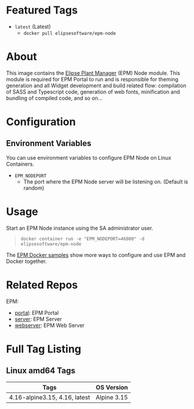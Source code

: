 # Featured Tags

* `latest` (Latest)
  * `docker pull elipsesoftware/epm-node`

# About

This image contains the [Elipse Plant Manager](https://www.elipse.com.br/en/produto/elipse-plant-manager/) (EPM) Node module. This module is required for EPM Portal to run and is responsible for theming generation and all Widget development and build related flow: compilation of SASS and Typescript code, generation of web fonts, minification and bundling of compiled code, and so on...

# Configuration

## Environment Variables

You can use environment variables to configure EPM Node on Linux Containers.

- `EPM_NODEPORT` 
  - The port where the EPM Node server will be listening on. (Default is random)

# Usage

Start an EPM Node instance using the SA administrator user.

> ``docker container run -e "EPM_NODEPORT=46000" -d elipsesoftware/epm-node``

The [EPM Docker samples](https://github.com/elipsesoftware/epm-docker/blob/main/samples/README.md) show more ways to configure and use EPM and Docker together.

# Related Repos

EPM:

* [portal](https://hub.docker.com/r/elipsesoftware/epm-portal/): EPM Portal
* [server](https://hub.docker.com/r/elipsesoftware/epm-server/): EPM Server
* [webserver](https://hub.docker.com/r/elipsesoftware/epm-webserver/): EPM Web Server

# Full Tag Listing

## Linux amd64 Tags
Tags | OS Version
-----------| ------------
4.16-alpine3.15, 4.16, latest | Alpine 3.15